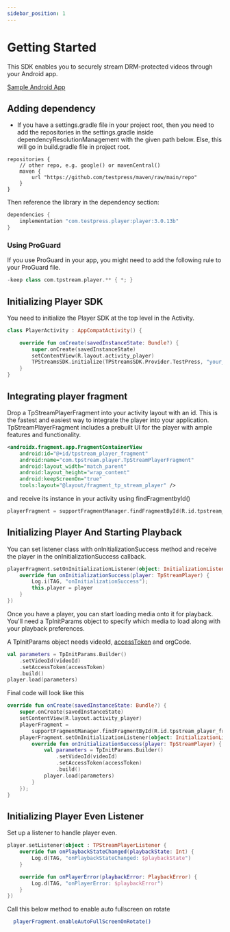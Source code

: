```yaml
---
sidebar_position: 1
---
```


# Getting Started

This SDK enables you to securely stream DRM-protected videos through your Android app.

[Sample Android App](https://github.com/testpress/sample-android-app)

## Adding dependency
- If you have a settings.gradle file in your project root, then you need to add the repositories in the settings.gradle inside dependencyResolutionManagement with the given path below. Else, this will go in build.gradle file in project root.

```
repositories {
    // other repo, e.g. google() or mavenCentral()
    maven {
        url "https://github.com/testpress/maven/raw/main/repo"
    }
}
```

Then reference the library in the dependency section:

``` groovy
dependencies {
    implementation "com.testpress.player:player:3.0.13b"
}
```

### Using ProGuard
If you use ProGuard in your app, you might need to add the following rule to your ProGuard file.
``` groovy
-keep class com.tpstream.player.** { *; }
```

## Initializing Player SDK

You need to initialize the Player SDK at the top level in the Activity.

```kotlin
class PlayerActivity : AppCompatActivity() {

    override fun onCreate(savedInstanceState: Bundle?) {
        super.onCreate(savedInstanceState)
        setContentView(R.layout.activity_player)
        TPStreamsSDK.initialize(TPStreamsSDK.Provider.TestPress, "your_subdomain")  // demo for demo.testpress.in
    }
}
```

## Integrating player fragment
Drop a TpStreamPlayerFragment into your activity layout with an id. This is the fastest and easiest way to integrate the player into your application. TpStreamPlayerFragment includes a prebuilt UI for the player with ample features and functionality.

```xml
<androidx.fragment.app.FragmentContainerView
    android:id="@+id/tpstream_player_fragment"
    android:name="com.tpstream.player.TpStreamPlayerFragment"
    android:layout_width="match_parent"
    android:layout_height="wrap_content"
    android:keepScreenOn="true"
    tools:layout="@layout/fragment_tp_stream_player" />
```
and receive its instance in your activity using findFragmentbyId()

```kotlin
playerFragment = supportFragmentManager.findFragmentById(R.id.tpstream_player_fragment) as TpStreamPlayerFragment
```


## Initializing Player And Starting Playback

You can set listener class with onInitializationSuccess method and receive the player in the onInitializationSuccess callback.

```kotlin
playerFragment.setOnInitializationListener(object: InitializationListener {
    override fun onInitializationSuccess(player: TpStreamPlayer) {
        Log.i(TAG, "onInitializationSuccess");
        this.player = player
    }
})
```

Once you have a player, you can start loading media onto it for playback. You'll need a TpInitParams object to specify which media to load along with your playback preferences.

A TpInitParams object needs videoId, [accessToken](../../authentication.md) and orgCode.

```kotlin
val parameters = TpInitParams.Builder()
    .setVideoId(videoId)
    .setAccessToken(accessToken)
    .build()
player.load(parameters)
```


Final code will look like this
```kotlin
override fun onCreate(savedInstanceState: Bundle?) {
    super.onCreate(savedInstanceState)
    setContentView(R.layout.activity_player)
    playerFragment =
        supportFragmentManager.findFragmentById(R.id.tpstream_player_fragment) asTpStreamPlayerFragment
    playerFragment.setOnInitializationListener(object: InitializationListener {
        override fun onInitializationSuccess(player: TpStreamPlayer) {
            val parameters = TpInitParams.Builder()
                .setVideoId(videoId)
                .setAccessToken(accessToken)
                .build()
            player.load(parameters)
        }
    });
}
```

## Initializing Player Even Listener

Set up a listener to handle player even.

```kotlin
player.setListener(object : TPStreamPlayerListener {
    override fun onPlaybackStateChanged(playbackState: Int) {
        Log.d(TAG, "onPlaybackStateChanged: $playbackState")
    }

    override fun onPlayerError(playbackError: PlaybackError) {
        Log.d(TAG, "onPlayerError: $playbackError")
    }
})
```

Call this below method to enable auto fullscreen on rotate

```bash
  playerFragment.enableAutoFullScreenOnRotate()
```